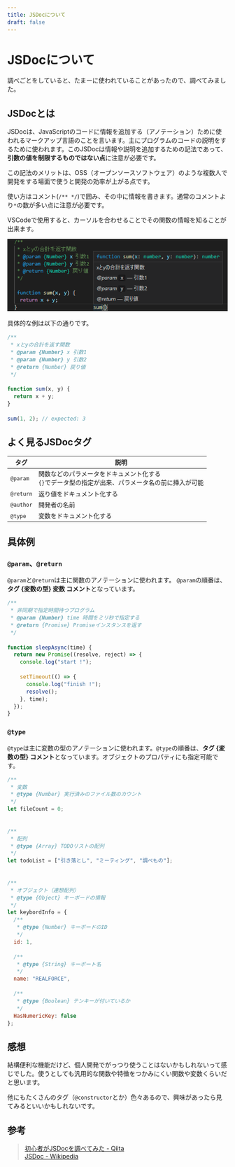 ```yaml
---
title: JSDocについて
draft: false
---
```


# JSDocについて

調べごとをしていると、たまーに使われていることがあったので、調べてみました。

## JSDocとは

JSDocは、JavaScriptのコードに情報を追加する（アノテーション）ために使われるマークアップ言語のことを言います。主にプログラムのコードの説明をするために使われます。このJSDocは情報や説明を追加するための記法であって、**引数の値を制限するものではない点**に注意が必要です。

この記法のメリットは、OSS（オープンソースソフトウェア）のような複数人で開発をする場面で使うと開発の効率が上がる点です。

使い方はコメント(`/** */`)で囲み、その中に情報を書きます。通常のコメントより`*`の数が多い点に注意が必要です。

VSCodeで使用すると、カーソルを合わせることでその関数の情報を知ることが出来ます。

![jsdoc sample](../img/2021-09-15_1.png)

具体的な例は以下の通りです。

```js
/**
 * xとyの合計を返す関数
 * @param {Number} x 引数1
 * @param {Number} y 引数2
 * @return {Number} 戻り値
 */

function sum(x, y) {
  return x + y;
}

sum(1, 2); // expected: 3
```

## よく見るJSDocタグ

| タグ      | 説明                                                                                                 |
|-----------|------------------------------------------------------------------------------------------------------|
| `@param`  | 関数などのパラメータをドキュメント化する<br>`{}`でデータ型の指定が出来、パラメータ名の前に挿入が可能 |
| `@return` | 返り値をドキュメント化する                                                                           |
| `@author` | 開発者の名前                                                                                         |
| `@type`   | 変数をドキュメント化する                                                                             |

## 具体例

### `@param`、`@return`

`@param`と`@return`は主に関数のアノテーションに使われます。
`@param`の順番は、**タグ {変数の型} 変数 コメント**となっています。

```js
/**
 * 非同期で指定時間待つプログラム
 * @param {Number} time 時間をミリ秒で指定する
 * @return {Promise} Promiseインスタンスを返す
 */

function sleepAsync(time) {
  return new Promise((resolve, reject) => {
    console.log("start !");

    setTimeout(() => {
      console.log("finish !");
      resolve();
    }, time);
  });
}
```

### `@type`

`@type`は主に変数の型のアノテーションに使われます。`@type`の順番は、**タグ {変数の型} コメント**となっています。オブジェクトのプロパティにも指定可能です。

```js
/**
 * 変数
 * @type {Number} 実行済みのファイル数のカウント
 */
let fileCount = 0;


/**
 * 配列
 * @type {Array} TODOリストの配列
 */
let todoList = ["引き落とし", "ミーティング", "調べもの"];


/**
 * オブジェクト（連想配列）
 * @type {Object} キーボードの情報
 */
let keybordInfo = {
  /**
   * @type {Number} キーボードのID
   */
  id: 1,

  /**
   * @type {String} キーボート名
   */
  name: "REALFORCE",
  
  /**
   * @type {Boolean} テンキーが付いているか
   */
  HasNumericKey: false
};
```

## 感想

結構便利な機能だけど、個人開発でがっつり使うことはないかもしれないって感じでした。使うとしても汎用的な関数や特徴をつかみにくい関数や変数くらいだと思います。

他にもたくさんのタグ（`@constructor`とか）色々あるので、興味があったら見てみるといいかもしれないです。

## 参考

> [初心者がJSDocを調べてみた - Qiita](https://qiita.com/tarotaro1129/items/c7b742f3602c7749a29d)\
> [JSDoc - Wikipedia](https://ja.wikipedia.org/wiki/JSDoc)

